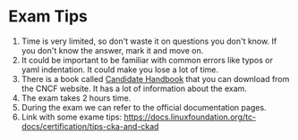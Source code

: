 # Exam Tips

1. Time is very limited, so don't waste it on questions you don't know. If you don't know the answer, mark it and move on.
2. It could be important to be familiar with common errors like typos or yaml indentation. It could make you lose a lot of time.
3. There is a book called [Candidate Handbook](https://www.cncf.io/certification/candidate-handbook) that you can download from the CNCF website. It has a lot of information about the exam.
4. The exam takes 2 hours time.
5. During the exam we can refer to the official documentation pages.
6. Link with some exame tips: https://docs.linuxfoundation.org/tc-docs/certification/tips-cka-and-ckad